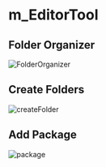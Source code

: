 # m_EditorTool

## Folder Organizer
![FolderOrganizer](https://github.com/user-attachments/assets/7bf7843b-2fcc-442f-847e-6c8229e5b4ad)

## Create Folders
![createFolder](https://github.com/user-attachments/assets/740d2f9a-ba5f-45dc-b3be-546accbf6fb5)

## Add Package
![package](https://github.com/user-attachments/assets/f57940e6-f991-490c-8d9c-d6d7ece4de8b)
